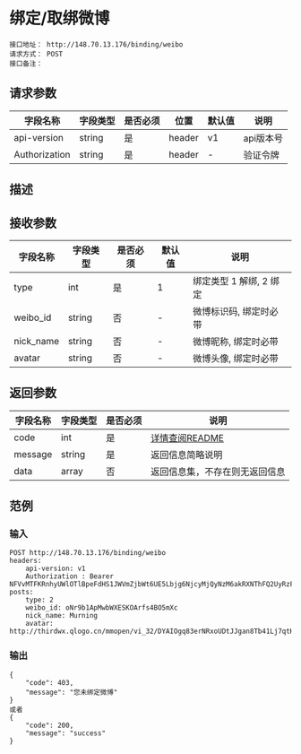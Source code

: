 # 绑定/取绑微博
```
接口地址： http://148.70.13.176/binding/weibo
请求方式： POST
接口备注：
```
## 请求参数

| 字段名称 | 字段类型 | 是否必须 | 位置 | 默认值 | 说明 |
|    -    |    -    |    -    |  -   |   -   |  -   |
| api-version | string | 是 | header | v1 | api版本号 |
| Authorization | string | 是 | header | - | 验证令牌 |

## 描述

## 接收参数

| 字段名称 | 字段类型 | 是否必须 | 默认值 | 说明 |
|    -    |    -    |    -    |    -   |  -   |
| type | int | 是 | 1 | 绑定类型 1 解绑, 2 绑定 |
| weibo_id | string | 否 | - | 微博标识码, 绑定时必带 |
| nick_name | string | 否 | - | 微博昵称, 绑定时必带 |
| avatar | string | 否 | - | 微博头像, 绑定时必带 |

## 返回参数

| 字段名称 | 字段类型 | 是否必须 | 说明 |
|    -    |    -    |    -    |   -   |
| code | int | 是 | [详情查阅README](https://github.com/waitforu/docs/blob/master/README.md#%E9%83%A8%E5%88%86%E8%BF%94%E5%9B%9E%E4%BF%A1%E6%81%AFcode%E8%A1%A8) |
| message | string | 是 | 返回信息简略说明 |
| data | array | 否 | 返回信息集，不存在则无返回信息 |

## 范例

### 输入
```
POST http://148.70.13.176/binding/weibo
headers:
	api-version: v1
	Authorization : Bearer NFVvMTFKRnhyUWlOTlBpeFdHS1JWVmZjbWt6UE5Lbjg6NjcyMjQyNzM6akRXNThFQ2UyRzFyM1FSRlpxZDcwVTg0Njd6aU40b2M=
posts:
	type: 2
	weibo_id: oNr9b1ApMwbWXESKOArfs4BO5mXc
    nick_name: Murning
    avatar: http://thirdwx.qlogo.cn/mmopen/vi_32/DYAIOgq83erNRxoUDtJJgan8Tb41Lj7qtHrSibFxZ9vlf529Pibic3g8D64TJMGlzFlQtQYeKK0znu64ic5eA4SFvw/132
```
### 输出
```
{
    "code": 403,
    "message": "您未绑定微博"
}
或者
{
    "code": 200,
    "message": "success"
}

```